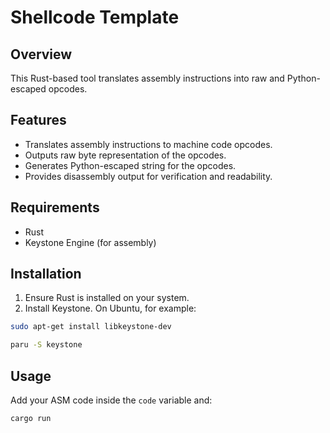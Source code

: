 # Shellcode Template

## Overview
This Rust-based tool translates assembly instructions into raw and Python-escaped opcodes.

## Features
- Translates assembly instructions to machine code opcodes.
- Outputs raw byte representation of the opcodes.
- Generates Python-escaped string for the opcodes.
- Provides disassembly output for verification and readability.

## Requirements
- Rust
- Keystone Engine (for assembly)

## Installation
1. Ensure Rust is installed on your system.
2. Install Keystone. On Ubuntu, for example:
```bash
sudo apt-get install libkeystone-dev
```

```sh
paru -S keystone
```

## Usage
Add your ASM code inside the `code` variable and:
```sh
cargo run
```
